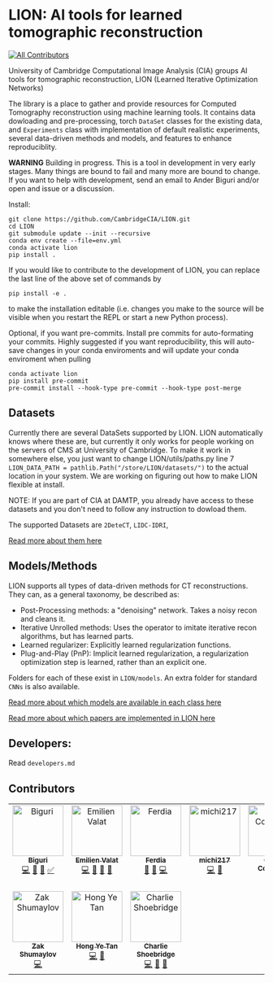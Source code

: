 # LION: AI tools for learned tomographic reconstruction
<!-- ALL-CONTRIBUTORS-BADGE:START - Do not remove or modify this section -->
[![All Contributors](https://img.shields.io/badge/all_contributors-9-orange.svg?style=flat-square)](#contributors-)
<!-- ALL-CONTRIBUTORS-BADGE:END -->

University of Cambridge Computational Image Analysis (CIA) groups AI tools for tomographic reconstruction, LION (Learned Iterative Optimization Networks)

The library is a place to gather and provide resources for Computed Tomography reconstruction using machine learning tools. It contains data dowloading and pre-processing, torch `DataSet` classes for the existing data, and `Experiments` class with implementation of default realistic experiments, several data-driven methods and models, and features to enhance reproduciblity. 


**WARNING** Building in progress. This is a tool in development in very early stages. 
Many things are bound to fail and many more are bound to change. If you want to help with development, send an email to Ander Biguri and/or open and issue or a discussion. 

Install: 

```
git clone https://github.com/CambridgeCIA/LION.git
cd LION
git submodule update --init --recursive
conda env create --file=env.yml
conda activate lion
pip install .
```
If you would like to contribute to the development of LION, you can replace the last line of the above set of commands by
```
pip install -e .
```
to make the installation editable (i.e. changes you make to the source will be visible when you restart the REPL or start a new Python process).

Optional, if you want pre-commits. 
Install pre commits for auto-formating your commits.
Highly suggested if you want reproducibility, this will auto-save changes in your conda enviroments and will update your conda enviroment when pulling

```
conda activate lion
pip install pre-commit
pre-commit install --hook-type pre-commit --hook-type post-merge
```

## Datasets

Currently there are several DataSets supported by LION. LION automatically knows where these are, but currently it only works for people working on the servers of CMS at University of Cambridge. To make it work in somewhere else, you just want to change LION/utils/paths.py line 7 `LION_DATA_PATH = pathlib.Path("/store/LION/datasets/")` to the actual location in your system. We are working on figuring out how to make LION flexible at install. 

NOTE: If you are part of CIA at DAMTP, you already have access to these datasets and you don't need to follow any instruction to dowload them.

The supported Datasets are `2DeteCT`, `LIDC-IDRI`, 

[Read more about them here](LION/data_loaders/README.md)

## Models/Methods

LION supports all types of data-driven methods for CT reconstructions. They can, as a general taxonomy, be described as:

- Post-Processing methods: a "denoising" network. Takes a noisy recon and cleans it.
- Iterative Unrolled methods: Uses the operator to imitate iterative recon algorithms, but has learned parts.
- Learned regularizer: Explicitly learned regularization functions.
- Plug-and-Play (PnP): Implicit learned regularization, a regularization optimization step is learned, rather than an explicit one. 

Folders for each of these exist in `LION/models`. An extra folder for standard `CNNs` is also available. 

[Read more about which models are available in each class here](LION/models/README.md)

[Read more about which papers are implemented in LION here](papers_in_LION.md)

## Developers:
Read `developers.md`


## Contributors

<!-- ALL-CONTRIBUTORS-LIST:START - Do not remove or modify this section -->
<!-- prettier-ignore-start -->
<!-- markdownlint-disable -->
<table>
  <tbody>
    <tr>
      <td align="center" valign="top" width="14.28%"><a href="https://github.com/AnderBiguri"><img src="https://avatars.githubusercontent.com/u/11854388?v=4?s=100" width="100px;" alt="Biguri"/><br /><sub><b>Biguri</b></sub></a><br /><a href="https://github.com/CambridgeCIA/LION/commits?author=AnderBiguri" title="Code">💻</a> <a href="#design-AnderBiguri" title="Design">🎨</a> <a href="#ideas-AnderBiguri" title="Ideas, Planning, & Feedback">🤔</a> <a href="#tutorial-AnderBiguri" title="Tutorials">✅</a></td>
      <td align="center" valign="top" width="14.28%"><a href="https://emilienvalat.net/"><img src="https://avatars.githubusercontent.com/u/46785587?v=4?s=100" width="100px;" alt="Emilien Valat"/><br /><sub><b>Emilien Valat</b></sub></a><br /><a href="https://github.com/CambridgeCIA/LION/commits?author=Emvlt" title="Code">💻</a> <a href="#design-Emvlt" title="Design">🎨</a> <a href="#ideas-Emvlt" title="Ideas, Planning, & Feedback">🤔</a> <a href="#data-Emvlt" title="Data">🔣</a></td>
      <td align="center" valign="top" width="14.28%"><a href="https://ferdiasherry.com"><img src="https://avatars.githubusercontent.com/u/12610714?v=4?s=100" width="100px;" alt="Ferdia"/><br /><sub><b>Ferdia</b></sub></a><br /><a href="#design-fsherry" title="Design">🎨</a> <a href="#tool-fsherry" title="Tools">🔧</a> <a href="https://github.com/CambridgeCIA/LION/commits?author=fsherry" title="Code">💻</a></td>
      <td align="center" valign="top" width="14.28%"><a href="https://github.com/michi217"><img src="https://avatars.githubusercontent.com/u/62284237?v=4?s=100" width="100px;" alt="michi217"/><br /><sub><b>michi217</b></sub></a><br /><a href="https://github.com/CambridgeCIA/LION/commits?author=michi217" title="Code">💻</a> <a href="#data-michi217" title="Data">🔣</a></td>
      <td align="center" valign="top" width="14.28%"><a href="https://github.com/OliverCoughlan"><img src="https://avatars.githubusercontent.com/u/39098447?v=4?s=100" width="100px;" alt="Oliver Coughlan"/><br /><sub><b>Oliver Coughlan</b></sub></a><br /><a href="https://github.com/CambridgeCIA/LION/commits?author=OliverCoughlan" title="Code">💻</a></td>
      <td align="center" valign="top" width="14.28%"><a href="https://github.com/mbkiss"><img src="https://avatars.githubusercontent.com/u/78095730?v=4?s=100" width="100px;" alt="mbkiss"/><br /><sub><b>mbkiss</b></sub></a><br /><a href="#design-mbkiss" title="Design">🎨</a> <a href="https://github.com/CambridgeCIA/LION/commits?author=mbkiss" title="Code">💻</a></td>
      <td align="center" valign="top" width="14.28%"><a href="https://github.com/ChristinaRunkel"><img src="https://avatars.githubusercontent.com/u/20678760?v=4?s=100" width="100px;" alt="ChristinaRunkel"/><br /><sub><b>ChristinaRunkel</b></sub></a><br /><a href="https://github.com/CambridgeCIA/LION/commits?author=ChristinaRunkel" title="Code">💻</a> <a href="https://github.com/CambridgeCIA/LION/issues?q=author%3AChristinaRunkel" title="Bug reports">🐛</a> <a href="#design-ChristinaRunkel" title="Design">🎨</a> <a href="#example-ChristinaRunkel" title="Examples">💡</a> <a href="#ideas-ChristinaRunkel" title="Ideas, Planning, & Feedback">🤔</a> <a href="#research-ChristinaRunkel" title="Research">🔬</a> <a href="#userTesting-ChristinaRunkel" title="User Testing">📓</a></td>
    </tr>
    <tr>
      <td align="center" valign="top" width="14.28%"><a href="https://github.com/Zakobian"><img src="https://avatars.githubusercontent.com/u/46059070?v=4?s=100" width="100px;" alt="Zak Shumaylov"/><br /><sub><b>Zak Shumaylov</b></sub></a><br /><a href="https://github.com/CambridgeCIA/LION/commits?author=Zakobian" title="Code">💻</a></td>
      <td align="center" valign="top" width="14.28%"><a href="http://hyt35.github.io"><img src="https://avatars.githubusercontent.com/u/56555137?v=4?s=100" width="100px;" alt="Hong Ye Tan"/><br /><sub><b>Hong Ye Tan</b></sub></a><br /><a href="https://github.com/CambridgeCIA/LION/commits?author=hyt35" title="Code">💻</a> <a href="#design-hyt35" title="Design">🎨</a></td>
      <td align="center" valign="top" width="14.28%"><a href="https://github.com/cshoebridge"><img src="https://avatars.githubusercontent.com/u/74095041?v=4?s=100" width="100px;" alt="Charlie Shoebridge"/><br /><sub><b>Charlie Shoebridge</b></sub></a><br /><a href="https://github.com/CambridgeCIA/LION/commits?author=cshoebridge" title="Code">💻</a> <a href="#design-cshoebridge" title="Design">🎨</a> <a href="#ideas-cshoebridge" title="Ideas, Planning, & Feedback">🤔</a></td>
    </tr>
  </tbody>
</table>

<!-- markdownlint-restore -->
<!-- prettier-ignore-end -->

<!-- ALL-CONTRIBUTORS-LIST:END -->
<!-- prettier-ignore-start -->
<!-- markdownlint-disable -->

<!-- markdownlint-restore -->
<!-- prettier-ignore-end -->

<!-- ALL-CONTRIBUTORS-LIST:END -->

